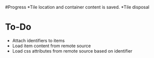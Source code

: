 #Progress
*Tile location and container content is saved.
*Tile disposal

# To-Do
* Attach identifiers to items
* Load item content from remote source
* Load css attributes from remote source based on identifier
